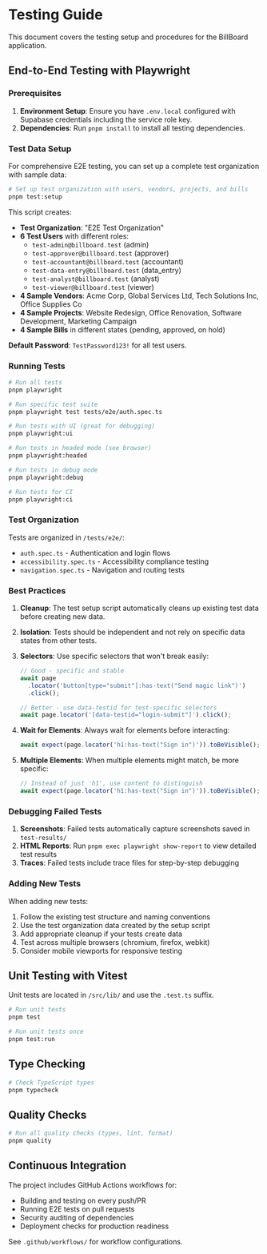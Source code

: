 # Testing Guide

This document covers the testing setup and procedures for the BillBoard application.

## End-to-End Testing with Playwright

### Prerequisites

1. **Environment Setup**: Ensure you have `.env.local` configured with Supabase credentials including the service role key.
2. **Dependencies**: Run `pnpm install` to install all testing dependencies.

### Test Data Setup

For comprehensive E2E testing, you can set up a complete test organization with sample data:

```bash
# Set up test organization with users, vendors, projects, and bills
pnpm test:setup
```

This script creates:

- **Test Organization**: "E2E Test Organization"
- **6 Test Users** with different roles:
  - `test-admin@billboard.test` (admin)
  - `test-approver@billboard.test` (approver)
  - `test-accountant@billboard.test` (accountant)
  - `test-data-entry@billboard.test` (data_entry)
  - `test-analyst@billboard.test` (analyst)
  - `test-viewer@billboard.test` (viewer)
- **4 Sample Vendors**: Acme Corp, Global Services Ltd, Tech Solutions Inc, Office Supplies Co
- **4 Sample Projects**: Website Redesign, Office Renovation, Software Development, Marketing Campaign
- **4 Sample Bills** in different states (pending, approved, on hold)

**Default Password**: `TestPassword123!` for all test users.

### Running Tests

```bash
# Run all tests
pnpm playwright

# Run specific test suite
pnpm playwright test tests/e2e/auth.spec.ts

# Run tests with UI (great for debugging)
pnpm playwright:ui

# Run tests in headed mode (see browser)
pnpm playwright:headed

# Run tests in debug mode
pnpm playwright:debug

# Run tests for CI
pnpm playwright:ci
```

### Test Organization

Tests are organized in `/tests/e2e/`:

- `auth.spec.ts` - Authentication and login flows
- `accessibility.spec.ts` - Accessibility compliance testing
- `navigation.spec.ts` - Navigation and routing tests

### Best Practices

1. **Cleanup**: The test setup script automatically cleans up existing test data before creating new data.

2. **Isolation**: Tests should be independent and not rely on specific data states from other tests.

3. **Selectors**: Use specific selectors that won't break easily:

   ```typescript
   // Good - specific and stable
   await page
     .locator('button[type="submit"]:has-text("Send magic link")')
     .click();

   // Better - use data-testid for test-specific selectors
   await page.locator('[data-testid="login-submit"]').click();
   ```

4. **Wait for Elements**: Always wait for elements before interacting:

   ```typescript
   await expect(page.locator('h1:has-text("Sign in")')).toBeVisible();
   ```

5. **Multiple Elements**: When multiple elements might match, be more specific:
   ```typescript
   // Instead of just 'h1', use content to distinguish
   await expect(page.locator('h1:has-text("Sign in")')).toBeVisible();
   ```

### Debugging Failed Tests

1. **Screenshots**: Failed tests automatically capture screenshots saved in `test-results/`
2. **HTML Reports**: Run `pnpm exec playwright show-report` to view detailed test results
3. **Traces**: Failed tests include trace files for step-by-step debugging

### Adding New Tests

When adding new tests:

1. Follow the existing test structure and naming conventions
2. Use the test organization data created by the setup script
3. Add appropriate cleanup if your tests create data
4. Test across multiple browsers (chromium, firefox, webkit)
5. Consider mobile viewports for responsive testing

## Unit Testing with Vitest

Unit tests are located in `/src/lib/` and use the `.test.ts` suffix.

```bash
# Run unit tests
pnpm test

# Run unit tests once
pnpm test:run
```

## Type Checking

```bash
# Check TypeScript types
pnpm typecheck
```

## Quality Checks

```bash
# Run all quality checks (types, lint, format)
pnpm quality
```

## Continuous Integration

The project includes GitHub Actions workflows for:

- Building and testing on every push/PR
- Running E2E tests on pull requests
- Security auditing of dependencies
- Deployment checks for production readiness

See `.github/workflows/` for workflow configurations.
